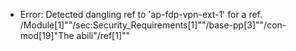 * Error: Detected dangling ref to 'ap-fdp-vpn-ext-1'
        for a ref.
	/Module[1]""/sec:Security_Requirements[1]""/base-pp[3]""/con-mod[19]"The abili"/ref[1]""
